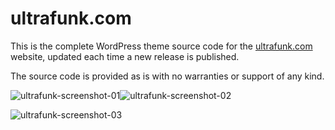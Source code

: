 # **ultrafunk.com**
This is the complete WordPress theme source code for the [ultrafunk.com](https://ultrafunk.com) website, updated each time a new release is published.

The source code is provided as is with no warranties or support of any kind.

![ultrafunk-screenshot-01](https://ultrafunk.com/wp-content/themes/ultrafunk/img/screenshot_mobile_01.png)![ultrafunk-screenshot-02](https://ultrafunk.com/wp-content/themes/ultrafunk/img/screenshot_mobile_02.png)

![ultrafunk-screenshot-03](https://ultrafunk.com/wp-content/themes/ultrafunk/screenshot.png)
